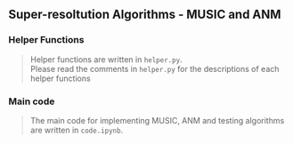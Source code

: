 ## Super-resoltution Algorithms - MUSIC and ANM

### Helper Functions
> Helper functions are written in `helper.py`.  
> Please read the comments in `helper.py` for the descriptions of each helper functions 

### Main code
> The main code for implementing MUSIC, ANM and testing algorithms are written in `code.ipynb`.
